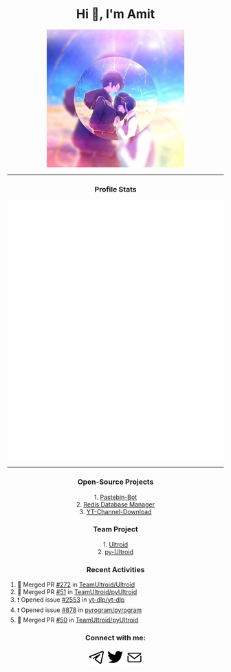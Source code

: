 <h1 align="center">Hi 👋, I'm Amit</h1>
<p align="center"><img src="assets/tg_dp.png" alt="buddhhu" /></p>

---

<h3 align="center">Profile Stats</h3>
<p align="center"><img src="assets/stats.svg" alt="buddhhu" /></p>

---

<h3 align="center">Open-Source Projects</h3>
<p align="center">
1. <a href=https://github.com/buddhhu/PasteBin-Bot>Pastebin-Bot</a><br>
2. <a href=https://github.com/buddhhu/Redis-Database-Manager>Redis Database Manager</a><br>
3. <a href=https://github.com/buddhhu/YT-Channel-Download>YT-Channel-Download</a>
</p>
<h3 align="center">Team Project</h3>
<p align="center">
1. <a href=https://github.com/TeamUltroid/Ultroid>Ultroid</a><br>
2. <a href=https://github.com/TeamUltroid/pyUltroid>py-Ultroid</a>
</p>
<h3 align="center">Recent Activities</h3>

<!--START_SECTION:activity-->
1. 🎉 Merged PR [#272](https://github.com/TeamUltroid/Ultroid/pull/272) in [TeamUltroid/Ultroid](https://github.com/TeamUltroid/Ultroid)
2. 🎉 Merged PR [#51](https://github.com/TeamUltroid/pyUltroid/pull/51) in [TeamUltroid/pyUltroid](https://github.com/TeamUltroid/pyUltroid)
3. ❗️ Opened issue [#2553](https://github.com/yt-dlp/yt-dlp/issues/2553) in [yt-dlp/yt-dlp](https://github.com/yt-dlp/yt-dlp)
4. ❗️ Opened issue [#878](https://github.com/pyrogram/pyrogram/issues/878) in [pyrogram/pyrogram](https://github.com/pyrogram/pyrogram)
5. 🎉 Merged PR [#50](https://github.com/TeamUltroid/pyUltroid/pull/50) in [TeamUltroid/pyUltroid](https://github.com/TeamUltroid/pyUltroid)
<!--END_SECTION:activity-->

<h3 align="center">Connect with me:</h3>
<p align="center">
<a href="https://t.me/its_buddhhu"><img src="assets/tg.png" height=40px width=40px alt="buddhhu" /></a>
<a href="https://twitter.com/kumar___amit"><img src="assets/twtt.png" height=40px width=40px alt="kumar___amit" /></a>
<a href="https://mail.google.com/mail/u/?authuser=amitsharma123234@gmail.com"><img src="assets/mail.png" height=40px width=40px alt="amitsharma123234@gmail.com" /></a>
</p>
